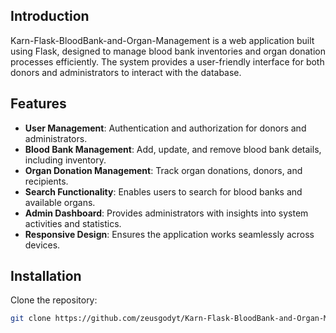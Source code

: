 ## Introduction
Karn-Flask-BloodBank-and-Organ-Management is a web application built using Flask, designed to manage blood bank inventories and organ donation processes efficiently. The system provides a user-friendly interface for both donors and administrators to interact with the database.

## Features
- **User Management**: Authentication and authorization for donors and administrators.
- **Blood Bank Management**: Add, update, and remove blood bank details, including inventory.
- **Organ Donation Management**: Track organ donations, donors, and recipients.
- **Search Functionality**: Enables users to search for blood banks and available organs.
- **Admin Dashboard**: Provides administrators with insights into system activities and statistics.
- **Responsive Design**: Ensures the application works seamlessly across devices.

## Installation
Clone the repository:
   ```bash
   git clone https://github.com/zeusgodyt/Karn-Flask-BloodBank-and-Organ-Management.git
